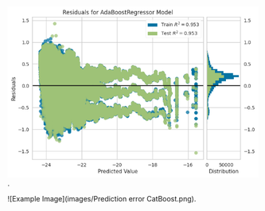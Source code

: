 ![Example Image](images/Residuals-AdaBoost.png).


![Example Image](images/Prediction error CatBoost.png).
